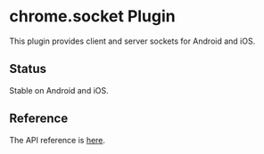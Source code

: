 # chrome.socket Plugin

This plugin provides client and server sockets for Android and iOS.

## Status

Stable on Android and iOS.

## Reference

The API reference is [here](http://developer.chrome.com/apps/socket.html).
